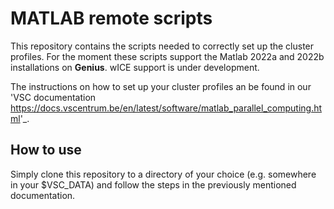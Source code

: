 MATLAB remote scripts
=========================

This repository contains the scripts needed to correctly set up the cluster profiles. For the moment these scripts support the Matlab 2022a and 2022b installations on
**Genius**. wICE support is under development.

The instructions on how to set up your cluster profiles an be found in our 'VSC documentation <https://docs.vscentrum.be/en/latest/software/matlab_parallel_computing.html>'_.

How to use
----------

Simply clone this repository to a directory of your choice (e.g. somewhere in your $VSC_DATA) and follow the steps in the previously mentioned documentation.
